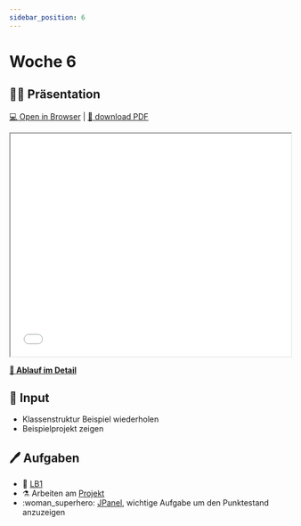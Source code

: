 ```yaml
---
sidebar_position: 6
---
```


# Woche 6

## :man_teacher: Präsentation

[:computer: Open in Browser](pathname:///slides/woche-6) |
[:floppy_disk: download PDF](pathname:///slides/woche-6.pdf)

<iframe src="/bbzbl-modul-404/slides/woche-6" width="100%" height="400px"></iframe>

**[:compass: Ablauf im Detail](pathname:///woche-06)**

## :brain: Input

- Klassenstruktur Beispiel wiederholen
- Beispielprojekt zeigen

## :pen: Aufgaben

- :checkered_flag: [LB1](../beurteilungen/lb1.md)
- :alembic: Arbeiten am [Projekt](../beurteilungen/lb2.md)
- :woman_superhero: [JPanel](../aufgaben-swing/player-panel.md), wichtige Aufgabe um den
  Punktestand anzuzeigen

